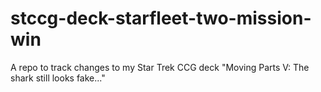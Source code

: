 # stccg-deck-starfleet-two-mission-win
A repo to track changes to my Star Trek CCG deck "Moving Parts V: The shark still looks fake..."
